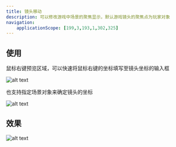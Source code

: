 ```yaml
---
title: 镜头移动
description: 可以修改游戏中场景的聚焦显示，默认游戏镜头的聚焦点为玩家对象
navigation:
    applicationScope: [199,3,193,1,302,325]
---
```


## 使用

鼠标右键预览区域，可以快速将鼠标右键的坐标填写至镜头坐标的输入框

![alt text](https://cdn.gcw.wiki.wiki/gcw/image/zh_hans/commands/scene/scrollscenecamera/image.png)

也支持指定场景对象来确定镜头的坐标

![alt text](https://cdn.gcw.wiki.wiki/gcw/image/zh_hans/commands/scene/scrollscenecamera/image-1.png)

## 效果

![alt text](https://cdn.gcw.wiki.wiki/gcw/image/zh_hans/commands/scene/scrollscenecamera/1.gif)
